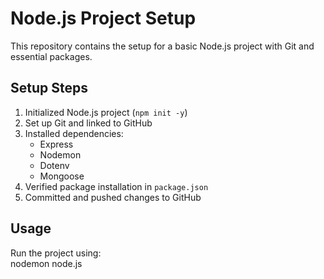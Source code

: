 # Node.js Project Setup  

This repository contains the setup for a basic Node.js project with Git and essential packages.  

## Setup Steps  

1. Initialized Node.js project (`npm init -y`)  
2. Set up Git and linked to GitHub  
3. Installed dependencies:  
   - Express  
   - Nodemon  
   - Dotenv  
   - Mongoose  
4. Verified package installation in `package.json`  
5. Committed and pushed changes to GitHub  

## Usage  

Run the project using:  
nodemon node.js
